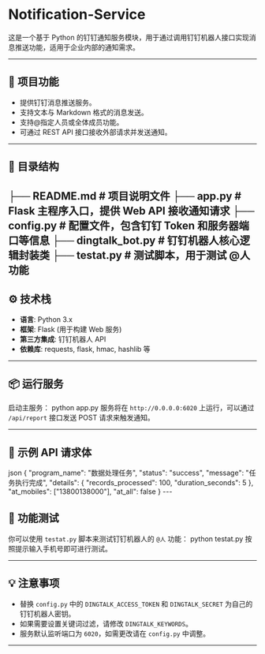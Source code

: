 # Notification-Service

这是一个基于 Python 的钉钉通知服务模块，用于通过调用钉钉机器人接口实现消息推送功能，适用于企业内部的通知需求。

---

## 📌 项目功能
- 提供钉钉消息推送服务。
- 支持文本与 Markdown 格式的消息发送。
- 支持@指定人员或全体成员功能。
- 可通过 REST API 接口接收外部请求并发送通知。

---

## 🧩 目录结构
├── README.md # 项目说明文件 
├── app.py # Flask 主程序入口，提供 Web API 接收通知请求 
├── config.py # 配置文件，包含钉钉 Token 和服务器端口等信息 
├── dingtalk_bot.py # 钉钉机器人核心逻辑封装类 
├── testat.py # 测试脚本，用于测试 @人 功能 
---

## ⚙️ 技术栈
- **语言**: Python 3.x
- **框架**: Flask (用于构建 Web 服务)
- **第三方集成**: 钉钉机器人 API
- **依赖库**: requests, flask, hmac, hashlib 等

---

## 📦 运行服务

启动主服务：
python app.py
服务将在 `http://0.0.0.0:6020` 上运行，可以通过 `/api/report` 接口发送 POST 请求来触发通知。

---

## 📝 示例 API 请求体
json { 
    "program_name": "数据处理任务", 
    "status": "success", 
    "message": "任务执行完成", 
    "details": { 
        "records_processed": 100, 
        "duration_seconds": 5 
        }, 
    "at_mobiles": ["13800138000"], 
    "at_all": false 
    }
    ---

## 🧪 功能测试

你可以使用 `testat.py` 脚本来测试钉钉机器人的 `@人` 功能：
python testat.py
按照提示输入手机号即可进行测试。

---

## 💡 注意事项
- 替换 `config.py` 中的 `DINGTALK_ACCESS_TOKEN` 和 `DINGTALK_SECRET` 为自己的钉钉机器人密钥。
- 如果需要设置关键词过滤，请修改 `DINGTALK_KEYWORDS`。
- 服务默认监听端口为 `6020`，如需更改请在 `config.py` 中调整。

---